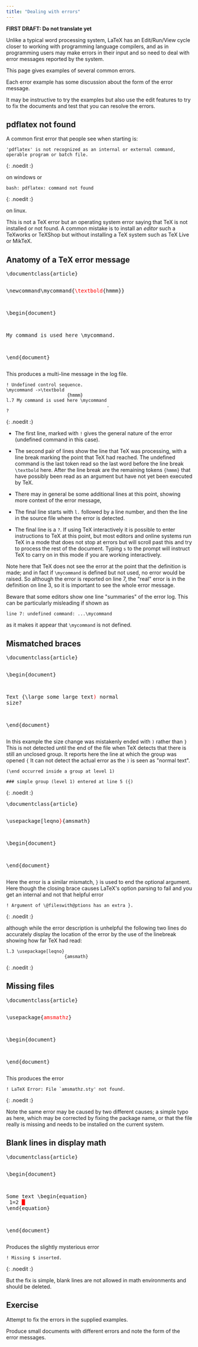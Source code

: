 ```yaml
---
title: "Dealing with errors"
---
```


**FIRST DRAFT: Do not translate yet**


Unlike a typical word processing system, LaTeX has an Edit/Run/View cycle
closer to working with programming language compilers, and as in programming
users may make errors in their input and so need to deal with error messages
reported by the system.

This page gives examples of several common errors.

Each error example has some discussion about the form of the error
message.

It may be instructive to try the examples but also use the
edit features to try to fix the documents and test that you can
resolve the errors.

## pdflatex not found

A common first error that people see when starting is:

```
'pdflatex' is not recognized as an internal or external command,
operable program or batch file.
```
{: .noedit :}

on windows or

```
bash: pdflatex: command not found
```
{: .noedit :}

on linux.

This is
not a TeX error but an operating system error saying that TeX is not
installed or not found.  A common mistake is to install an _editor_
such a TeXworks or TeXShop but without installing a TeX system such as
TeX Live or MikTeX.

## Anatomy of a TeX error message
<div class="highlight">
<pre>
\documentclass{article}

\newcommand\mycommand{<span style="color:red">\textbold</span>{hmmm}}

\begin{document}

My command is used here \mycommand.

\end{document}
</pre>
</div>

This produces a multi-line message in the log file.

```
! Undefined control sequence.
\mycommand ->\textbold 
                       {hmmm}
l.7 My command is used here \mycommand
                                      .
? 
```
{: .noedit :}

* The first line, marked with `!` gives the general nature of the error (undefined command in this case).
* The second pair of lines show the line that TeX was processing, with a line break marking the point
  that TeX had reached. The undefined command is the last token read so the last word before the line break
  `\textbold` here. After the line break are the remaining tokens `{hmmm}` that have possibly been read as
  an argument but have not yet been executed by TeX.
* There may in general be some additional lines at this point, showing more context of the error message,
* The final line starts with `l.` followed by a line number, and then the line in the source file where the
  error is detected.

* The final line is a `?`.  If using TeX interactively it is possible to
  enter instructions to TeX at this point, but most editors and online
  systems run TeX in a mode that does not stop at errors but will
  scroll past this and try to process the rest of the document. Typing
  `s` to the prompt will instruct TeX to carry on in this mode if you
  are working interactively.


Note here that TeX does not see the error at the point that
the definition is made; and in fact if `\mycommand` is defined but not
used, no error would be raised. So although the error is reported on
line 7, the "real" error is in the definition on line 3, so it is
important to see the whole error message.

Beware that some editors show one line "summaries" of the error log.
This can be particularly misleading if shown as

`line 7: undefined command: ...\mycommand`

as it makes it appear that `\mycommand` is not defined.


## Mismatched braces

<div class="highlight">
<pre>
\documentclass{article}

\begin{document}

 Text {\large some large text<span style="color:red">)</span>  normal size?

\end{document}
</pre>
</div>

In this example the size change was mistakenly ended with `)` rather
than `}` This is not detected until the end of the file when TeX
detects that there is still an unclosed group. It reports here the
line at which the group was opened `{` It can not detect the actual
error as the `)` is seen as "normal text".

```
(\end occurred inside a group at level 1)

### simple group (level 1) entered at line 5 ({)
```
{: .noedit :}



<div class="highlight">
<pre>
\documentclass{article}

\usepackage[leqno<span style="color:red">}</span>{amsmath}

\begin{document}

\end{document}
</pre>
</div>

Here the error is a similar mismatch, `}` is used to end the optional
argument. Here though the closing brace causes LaTeX's option parsing
to fail and you get an internal and not that helpful error  

```
! Argument of \@fileswith@ptions has an extra }.
```
{: .noedit :}

although while the error description is unhelpful the following two
lines do accurately display the location of the error by the use of
the linebreak showing how far TeX had read:
```
l.3 \usepackage[leqno}
                      {amsmath}
```
{: .noedit :}


## Missing files

<div class="highlight">
<pre>
\documentclass{article}

\usepackage{<span style="color:red">amsmathz</span>}

\begin{document}

\end{document}
</pre>
</div>

This produces the error

```
! LaTeX Error: File `amsmathz.sty' not found.
```
{: .noedit :}

Note the same error may be caused by two different causes; a simple
typo as here, which may be corrected by fixing the package name, or
that the file really is missing and needs to be installed on the
current system.

## Blank lines in display math

<div class="highlight">
<pre>
\documentclass{article}

\begin{document}

Some text
\begin{equation}
<span style="background-color:red">      </span>
  1=2
<span style="background-color:red">      </span>
\end{equation}

\end{document}
</pre>
</div>

Produces the slightly mysterious error

```
! Missing $ inserted.
```
{: .noedit :}

But the fix is simple, blank lines are not allowed in math
environments and should be deleted.

## Exercise

Attempt to fix the errors in the supplied examples.

Produce small documents with different errors and note the form of the error messages.
